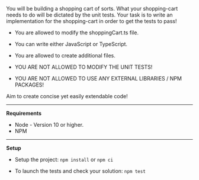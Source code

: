 You will be building a shopping cart of sorts. What your shopping-cart needs to do will be dictated by the unit tests.
Your task is to write an implementation for the shopping-cart in order to get the tests to pass!

* You are allowed to modify the shoppingCart.ts file.

* You can write either JavaScript or TypeScript.

* You are allowed to create additional files.

* YOU ARE NOT ALLOWED TO MODIFY THE UNIT TESTS!

* YOU ARE NOT ALLOWED TO USE ANY EXTERNAL LIBRARIES / NPM PACKAGES!

Aim to create concise yet easily extendable code!

----
**Requirements**

* Node - Version 10 or higher.
* NPM

----
**Setup**

* Setup the project: `npm install` or `npm ci`

* To launch the tests and check your solution: `npm test`
